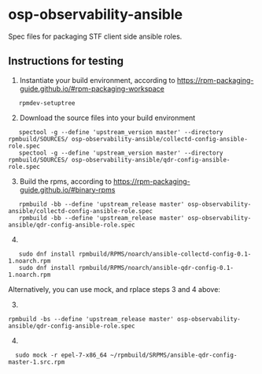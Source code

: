 # osp-observability-ansible

Spec files for packaging STF client side ansible roles.

## Instructions for testing

1. Instantiate your build environment, according to https://rpm-packaging-guide.github.io/#rpm-packaging-workspace

```
   rpmdev-setuptree
```

2. Download the source files into your build environment

```
   spectool -g --define 'upstream_version master' --directory rpmbuild/SOURCES/ osp-observability-ansible/collectd-config-ansible-role.spec
   spectool -g --define 'upstream_version master' --directory rpmbuild/SOURCES/ osp-observability-ansible/qdr-config-ansible-role.spec
```

3. Build the rpms, according to https://rpm-packaging-guide.github.io/#binary-rpms

```
   rpmbuild -bb --define 'upstream_release master' osp-observability-ansible/collectd-config-ansible-role.spec
   rpmbuild -bb --define 'upstream_release master' osp-observability-ansible/qdr-config-ansible-role.spec

```

4.
```
   sudo dnf install rpmbuild/RPMS/noarch/ansible-collectd-config-0.1-1.noarch.rpm
   sudo dnf install rpmbuild/RPMS/noarch/ansible-qdr-config-0.1-1.noarch.rpm
```

Alternatively, you can use mock, and rplace steps 3 and 4 above:

3.
```
rpmbuild -bs --define 'upstream_release master' osp-observability-ansible/qdr-config-ansible-role.spec
```

4.
```
  sudo mock -r epel-7-x86_64 ~/rpmbuild/SRPMS/ansible-qdr-config-master-1.src.rpm
```
